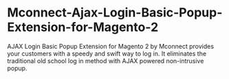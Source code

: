 # Mconnect-Ajax-Login-Basic-Popup-Extension-for-Magento-2
AJAX Login Basic Popup Extension for Magento 2 by Mconnect provides your customers with a speedy and swift way to log in. It eliminates the traditional old school log in method with AJAX powered non-intrusive popup. 

